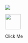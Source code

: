 <p class='text-align: center;'>
  <img src="https://capsule-render.vercel.app/api?type=waving&color=random&height=300&section=header&text=TS%20Bridge%20Meet&fontSize=80" />
</p>



<div>
  <a href="https://tsbridge-meet.vercel.app/">
  <img height="50" src="https://i.pinimg.com/736x/86/c3/05/86c30529904c3a992eb7241299e5f3e5.jpg"/>
</a>
<p>Click Me</p>
</div>
